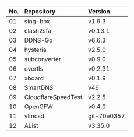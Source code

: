 | No. | Repository | Version |
| --- | :--------- | :------ |
| 01 | sing-box | v1.9.3 |
| 02 | clash2sfa | v0.13.1 |
| 03 | DDNS-Go | v6.6.3 |
| 04 | hysteria | v2.5.0 |
| 05 | subconverter | v0.9.0 |
| 06 | overtls | v0.2.31 |
| 07 | xboard | v0.1.9 |
| 08 | SmartDNS | v46 |
| 09 | CloudflareSpeedTest | v2.2.5 |
| 10 | OpenGFW | v0.4.0 |
| 11 | vlmcsd | git-70e0357 |
| 12 | AList | v3.35.0 |
